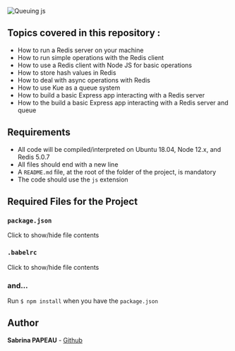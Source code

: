 
![Queuing js](https://zupimages.net/up/24/29/qgpn.png)

## Topics covered in this repository :

- How to run a Redis server on your machine
- How to run simple operations with the Redis client
- How to use a Redis client with Node JS for basic operations
- How to store hash values in Redis
- How to deal with async operations with Redis
- How to use Kue as a queue system
- How to build a basic Express app interacting with a Redis server
- How to the build a basic Express app interacting with a Redis server and queue


## Requirements

- All code will be compiled/interpreted on Ubuntu 18.04, Node 12.x, and Redis 5.0.7
- All files should end with a new line
- A `README.md` file, at the root of the folder of the project, is mandatory
- The code should use the `js` extension


## Required Files for the Project

### `package.json`

Click to show/hide file contents

### `.babelrc`

Click to show/hide file contents

### and…

Run `$ npm install` when you have the `package.json`


## Author  
**Sabrina PAPEAU** - [Github](https://github.com/Holbiwan)
